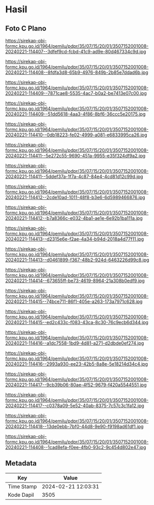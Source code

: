 # Hasil

## Foto C Plano

https://sirekap-obj-formc.kpu.go.id/1964/pemilu/pdpr/35/07/15/20/01/3507152001008-20240221-114407--3dfef9cd-fcbd-41c9-ad9e-80d467334c9d.jpg

https://sirekap-obj-formc.kpu.go.id/1964/pemilu/pdpr/35/07/15/20/01/3507152001008-20240221-114408--8fdfa3d8-65b9-4976-849b-2b85e7ddad6b.jpg

https://sirekap-obj-formc.kpu.go.id/1964/pemilu/pdpr/35/07/15/20/01/3507152001008-20240221-114409--7871cae8-5535-4ac7-b0a2-be7413e07c00.jpg

https://sirekap-obj-formc.kpu.go.id/1964/pemilu/pdpr/35/07/15/20/01/3507152001008-20240221-114409--51dd5618-4aa3-4f86-8bf6-36ccc5e20175.jpg

https://sirekap-obj-formc.kpu.go.id/1964/pemilu/pdpr/35/07/15/20/01/3507152001008-20240221-114410--0db18223-fe02-4999-a081-e6833995ca26.jpg

https://sirekap-obj-formc.kpu.go.id/1964/pemilu/pdpr/35/07/15/20/01/3507152001008-20240221-114411--5e272c55-9690-451a-9955-e35f324df9a2.jpg

https://sirekap-obj-formc.kpu.go.id/1964/pemilu/pdpr/35/07/15/20/01/3507152001008-20240221-114411--5ddef37a-1f7a-4c87-84e4-4cd81d12c99d.jpg

https://sirekap-obj-formc.kpu.go.id/1964/pemilu/pdpr/35/07/15/20/01/3507152001008-20240221-114412--2cde10ad-1011-48f8-b3e6-6d5989466876.jpg

https://sirekap-obj-formc.kpu.go.id/1964/pemilu/pdpr/35/07/15/20/01/3507152001008-20240221-114412--b7a8366c-e032-4ba1-ae1e-6e92b1ba111a.jpg

https://sirekap-obj-formc.kpu.go.id/1964/pemilu/pdpr/35/07/15/20/01/3507152001008-20240221-114413--d2315e6e-f2ae-4a34-b94d-2018a4d77f11.jpg

https://sirekap-obj-formc.kpu.go.id/1964/pemilu/pdpr/35/07/15/20/01/3507152001008-20240221-114413--d0461899-f367-48b2-924d-6463226d99c8.jpg

https://sirekap-obj-formc.kpu.go.id/1964/pemilu/pdpr/35/07/15/20/01/3507152001008-20240221-114414--673655ff-be73-4619-8964-21a308b0edf9.jpg

https://sirekap-obj-formc.kpu.go.id/1964/pemilu/pdpr/35/07/15/20/01/3507152001008-20240221-114415--74bce711-86f1-405e-a263-173a7971c628.jpg

https://sirekap-obj-formc.kpu.go.id/1964/pemilu/pdpr/35/07/15/20/01/3507152001008-20240221-114415--ed2c433c-f083-43ca-8c30-76c9ecb6d344.jpg

https://sirekap-obj-formc.kpu.go.id/1964/pemilu/pdpr/35/07/15/20/01/3507152001008-20240221-114416--a1dc7558-1bd9-4d81-a271-d2dbde0ef274.jpg

https://sirekap-obj-formc.kpu.go.id/1964/pemilu/pdpr/35/07/15/20/01/3507152001008-20240221-114416--2993a930-ee23-42b5-8a8e-5e18214d34c4.jpg

https://sirekap-obj-formc.kpu.go.id/1964/pemilu/pdpr/35/07/15/20/01/3507152001008-20240221-114417--9cb39b06-80ae-4f52-9679-f420a5544551.jpg

https://sirekap-obj-formc.kpu.go.id/1964/pemilu/pdpr/35/07/15/20/01/3507152001008-20240221-114417--c0378a09-5e52-40ab-8375-7c57c3c1fa12.jpg

https://sirekap-obj-formc.kpu.go.id/1964/pemilu/pdpr/35/07/15/20/01/3507152001008-20240221-114418--13de0ebb-7bf0-44d8-9e90-f9198ad61df1.jpg

https://sirekap-obj-formc.kpu.go.id/1964/pemilu/pdpr/35/07/15/20/01/3507152001008-20240221-114408--1cad8efa-f0ee-4fb0-93c2-9c454d802e47.jpg


## Metadata

| Key        | Value               |
| ---------- | ------------------- |
| Time Stamp | 2024-02-21 12:03:31 |
| Kode Dapil | 3505                |



